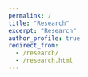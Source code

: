 ```yaml
---
permalink: /
title: "Research"
excerpt: "Research"
author_profile: true
redirect_from: 
  - /research/
  - /research.html
---
```



